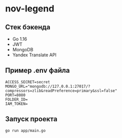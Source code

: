 # nov-legend

## Стек бэкенда

* Go 1.16
* JWT
* MongoDB
* Yandex Translate API

## Пример .env файла

```
ACCESS_SECRET=secret
MONGO_URL="mongodb://127.0.0.1:27017/?compressors=zlib&readPreference=primary&ssl=false"
PORT=8080
FOLDER_ID=
IAM_TOKEN=
```

## Запуск проекта

`go run app/main.go`
